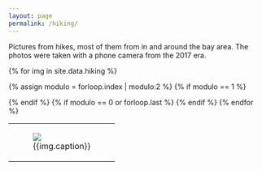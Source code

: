 ```yaml
---
layout: page
permalink: /hiking/
---
```


 <head>
 <link rel="stylesheet" href="/assets/css/main.css">
<script src="//code.jquery.com/jquery-1.12.4.min.js"></script>
<script src="/assets/js/common.js"></script>
 </head>
<div class="hiking">
<p>Pictures from hikes, most of them from in and around the bay area. The photos were taken with a phone camera from the 2017 era.</p>
<table>


{% for img in site.data.hiking %}

{% assign modulo = forloop.index | modulo:2 %}
{% if modulo == 1 %}
<tr>
{% endif %}
<td>
<figure>
<a href="{{img.src}}" target="_blank"><img src="{{img.src}}"/></a>
<figcaption>{{img.caption}}</figcaption>
</figure>
</td>
{% if modulo == 0 or forloop.last %}
</tr>
{% endif %}
{% endfor %}
</table>
</div>
<!--
<td>
<figure>
<img src="/res/artifacts/hiking/pinnacles_20180408.jpg"/>
<figcaption>Pinnacles National Park</figcaption>
</figure>
</td>
</tr>
</table>
-->
